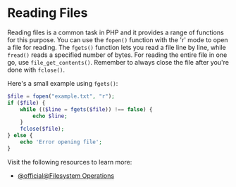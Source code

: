 # Reading Files

Reading files is a common task in PHP and it provides a range of functions for this purpose. You can use the `fopen()` function with the 'r' mode to open a file for reading. The `fgets()` function lets you read a file line by line, while `fread()` reads a specified number of bytes. For reading the entire file in one go, use `file_get_contents()`. Remember to always close the file after you're done with `fclose()`. 

Here's a small example using `fgets()`:

```php
$file = fopen("example.txt", "r"); 
if ($file) {
    while (($line = fgets($file)) !== false) {
        echo $line;
    }
    fclose($file);
} else {
    echo 'Error opening file';
}
```

Visit the following resources to learn more:

- [@official@Filesystem Operations](https://www.php.net/manual/en/book.filesystem.php)
